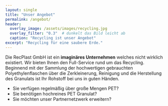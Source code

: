 ```yaml
---
layout: single
title: "Unser Angebot"
permalink: /angebot/
header:
  overlay_image: /assets/images/recycling.jpg
  overlay_filter: "0.3"  # dunkelt das Bild leicht ab
  caption: "Recycling ist unser Angebot"
excerpt: "Recycling für eine saubere Erde."
---
```


Die RecPlast GmbH ist ein **imaginäres Unternehmen** welches nicht wirklich existiert. Wir bieten Ihnen den Full-Service rund um das Recycling. Beginnend mit der Sammlung der hochwertigen gebrauchten Polyethylenflaschen über die Zerkleinerung, Reinigung und die Herstellung des Granulats ist Ihr Rohstoff bei uns in guten Händen.

* Sie verfügen regelmäßig über große Mengen PET?
* Sie benötigen hochreines PET Granulat?
* Sie möchten unser Partnernetzwerk erweitern?
